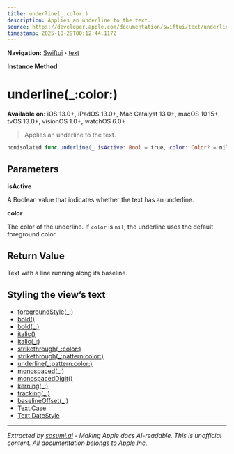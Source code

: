 ```yaml
---
title: underline(_:color:)
description: Applies an underline to the text.
source: https://developer.apple.com/documentation/swiftui/text/underline(_:color:)
timestamp: 2025-10-29T00:12:44.117Z
---
```


**Navigation:** [Swiftui](/documentation/swiftui) › [text](/documentation/swiftui/text)

**Instance Method**

# underline(_:color:)

**Available on:** iOS 13.0+, iPadOS 13.0+, Mac Catalyst 13.0+, macOS 10.15+, tvOS 13.0+, visionOS 1.0+, watchOS 6.0+

> Applies an underline to the text.

```swift
nonisolated func underline(_ isActive: Bool = true, color: Color? = nil) -> Text
```

## Parameters

**isActive**

A Boolean value that indicates whether the text has an underline.



**color**

The color of the underline. If `color` is `nil`, the underline uses the default foreground color.



## Return Value

Text with a line running along its baseline.

## Styling the view’s text

- [foregroundStyle(_:)](/documentation/swiftui/text/foregroundstyle(_:))
- [bold()](/documentation/swiftui/text/bold())
- [bold(_:)](/documentation/swiftui/text/bold(_:))
- [italic()](/documentation/swiftui/text/italic())
- [italic(_:)](/documentation/swiftui/text/italic(_:))
- [strikethrough(_:color:)](/documentation/swiftui/text/strikethrough(_:color:))
- [strikethrough(_:pattern:color:)](/documentation/swiftui/text/strikethrough(_:pattern:color:))
- [underline(_:pattern:color:)](/documentation/swiftui/text/underline(_:pattern:color:))
- [monospaced(_:)](/documentation/swiftui/text/monospaced(_:))
- [monospacedDigit()](/documentation/swiftui/text/monospaceddigit())
- [kerning(_:)](/documentation/swiftui/text/kerning(_:))
- [tracking(_:)](/documentation/swiftui/text/tracking(_:))
- [baselineOffset(_:)](/documentation/swiftui/text/baselineoffset(_:))
- [Text.Case](/documentation/swiftui/text/case)
- [Text.DateStyle](/documentation/swiftui/text/datestyle)

---

*Extracted by [sosumi.ai](https://sosumi.ai) - Making Apple docs AI-readable.*
*This is unofficial content. All documentation belongs to Apple Inc.*
